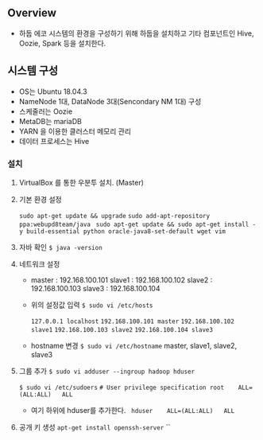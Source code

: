 
## Overview
- 하둡 에코 시스템의 환경을 구성하기 위해 하둡을 설치하고 기타 컴포넌트인 Hive, Oozie, Spark 등을 설치한다. 

## 시스템 구성
- OS는 Ubuntu 18.04.3
- NameNode 1대, DataNode 3대(Sencondary NM 1대) 구성
- 스케줄러는 Oozie
- MetaDB는 mariaDB
- YARN 을 이용한 클러스터 메모리 관리
- 데이터 프로세스는 Hive

### 설치
1. VirtualBox 를 통한 우분투 설치. (Master)
2. 기본 환경 설정

	`sudo apt-get update && upgrade`
	`sudo add-apt-repository ppa:webupd8team/java `
	`sudo apt-get update && sudo apt-get install -y build-essential python oracle-java8-set-default wget vim`

3. 자바 확인
	  `$ java -version`
						
4. 네트워크 설정
	- master : 192.168.100.101
	  slave1 : 192.168.100.102
	  slave2 : 192.168.100.103
	  slave3 : 192.168.100.104
	  
		
	- 위의 설정값 입력
		`$ sudo vi /etc/hosts`
		
		`127.0.0.1 localhost`
		`192.168.100.101 master`
		`192.168.100.102 slave1`
		`192.168.100.103 slave2`
		`192.168.100.104 slave3`

	- hostname 변경
		`$ sudo vi /etc/hostname`
		master, slave1, slave2, slave3
		
5. 그룹 추가
	`$ sudo vi adduser --ingroup hadoop hduser`
	
	`$ sudo vi /etc/sudoers`
	`# User privilege specification
	root	ALL=(ALL:ALL)	ALL`
	- 여기 하위에 hduser를 추가한다.
	` hduser	ALL=(ALL:ALL)	ALL`	

6. 공개 키 생성
	`apt-get install openssh-server`
	``
<!--stackedit_data:
eyJoaXN0b3J5IjpbMTgzMTMyNzAwOSw2Mzg2MjM0NzUsMTM3Mz
QxMTAwNSwtMTQ3OTYzMzU2MCwtMTcyMjA3OTYwM119
-->